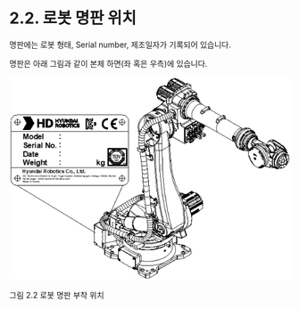 ﻿# 2.2. 로봇 명판 위치

명판에는 로봇 형태, Serial number, 제조일자가 기록되어 있습니다.

명판은 아래 그림과 같이 본체 하면(좌 혹은 우측)에 있습니다.


![](../_assets/그림_2.2_로봇명판부착위치.png)

그림 2.2 로봇 명판 부착 위치
